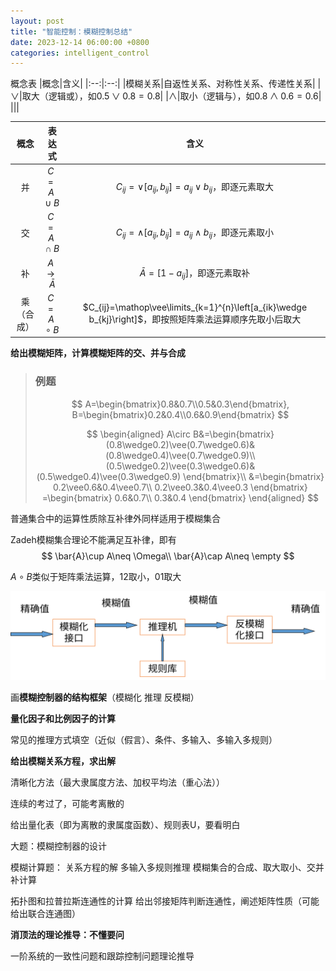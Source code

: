 ```yaml
---
layout: post
title: "智能控制：模糊控制总结"
date: 2023-12-14 06:00:00 +0800
categories: intelligent_control
---
```



概念表
|概念|含义|
|:--:|:--:|
|模糊关系|自返性关系、对称性关系、传递性关系|
|$\vee$|取大（逻辑或），如$0.5\vee 0.8=0.8$|
|$\wedge$|取小（逻辑与），如$0.8\wedge 0.6=0.6$|
|||



|概念|表达式|含义|
|:--:|:--:|:--:|
|并|$C=A\cup B$|$C_{ij}=\vee[a_{ij},b_{ij}]=a_{ij}\vee b_{ij}$，即逐元素取大|
|交|$C=A\cap B$|$C_{ij}=\wedge[a_{ij},b_{ij}]=a_{ij}\wedge b_{ij}$，即逐元素取小|
|补|$A\rightarrow\bar A$|$\bar A = [1-a_{ij}]$，即逐元素取补|
|乘（合成）|$C=A\circ B$|$C_{ij}=\mathop\vee\limits_{k=1}^{n}\left[a_{ik}\wedge b_{kj}\right]$，即按照矩阵乘法运算顺序先取小后取大|

**给出模糊矩阵，计算模糊矩阵的交、并与合成**


> ### 例题
> $$
> A=\begin{bmatrix}0.8&0.7\\0.5&0.3\end{bmatrix},
> B=\begin{bmatrix}0.2&0.4\\0.6&0.9\end{bmatrix}
> $$
> 
> $$
> \begin{aligned}
> A\circ B&=\begin{bmatrix}
> (0.8\wedge0.2)\vee(0.7\wedge0.6)&(0.8\wedge0.4)\vee(0.7\wedge0.9)\\
> (0.5\wedge0.2)\vee(0.3\wedge0.6)&(0.5\wedge0.4)\vee(0.3\wedge0.9)
> \end{bmatrix}\\
> &=\begin{bmatrix}
> 0.2\vee0.6&0.4\vee0.7\\
> 0.2\vee0.3&0.4\vee0.3
> \end{bmatrix}
> =\begin{bmatrix}
> 0.6&0.7\\
> 0.3&0.4
> \end{bmatrix}
> \end{aligned}
> $$
> 




普通集合中的运算性质除互补律外同样适用于模糊集合

Zadeh模糊集合理论不能满足互补律，即有
$$
\bar{A}\cup A\neq \Omega\\
\bar{A}\cap A\neq \empty
$$

$A\circ B$类似于矩阵乘法运算，12取小，01取大

<img title="模糊控制器的各个部分含义" src="\assets\images\intelligent_control\fuzzy_controller.svg" alt="" data-align="center">

画**模糊控制器的结构框架**（模糊化 推理 反模糊）


**量化因子和比例因子的计算**

常见的推理方式填空（近似（假言）、条件、多输入、多输入多规则）

**给出模糊关系方程，求出解**

清晰化方法（最大隶属度方法、加权平均法（重心法））

连续的考过了，可能考离散的

给出量化表（即为离散的隶属度函数）、规则表U，要看明白

大题：模糊控制器的设计

模糊计算题：
    关系方程的解
    多输入多规则推理
    模糊集合的合成、取大取小、交并补计算

拓扑图和拉普拉斯连通性的计算
给出邻接矩阵判断连通性，阐述矩阵性质（可能给出联合连通图）

**消顶法的理论推导：不懂要问**

一阶系统的一致性问题和跟踪控制问题理论推导

